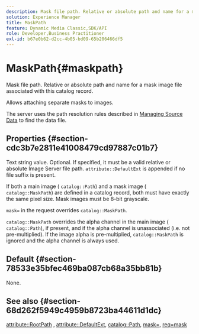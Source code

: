 ```yaml
---
description: Mask file path. Relative or absolute path and name for a mask image file associated with this catalog record.
solution: Experience Manager
title: MaskPath
feature: Dynamic Media Classic,SDK/API
role: Developer,Business Practitioner
exl-id: b67e0b62-d2cc-4b05-bd09-65b206466df5
---
```

# MaskPath{#maskpath}

Mask file path. Relative or absolute path and name for a mask image file associated with this catalog record.

Allows attaching separate masks to images.

The server uses the path resolution rules described in [Managing Source Data](/help/aem-is-ir-api/is-api/image-serving-api-ref/c-configuration-and-administration/c-configuration-and-administration.md) to find the data file.

## Properties {#section-cdc3b7e2811e41008479cd97887c01b7}

Text string value. Optional. If specified, it must be a valid relative or absolute Image Server file path. `attribute::DefaultExt` is appended if no file suffix is present.

If both a main image ( `catalog::Path`) and a mask image ( `catalog::MaskPath`) are defined in a catalog record, both must have exactly the same pixel size. Mask images must be 8-bit grayscale.

`mask=` in the request overrides `catalog::MaskPath`.

`catalog::MaskPath` overrides the alpha channel in the main image ( `catalog::Path`), if present, and if the alpha channel is unassociated (i.e. not pre-multiplied). If the image alpha is pre-multiplied, `catalog::MaskPath` is ignored and the alpha channel is always used.

## Default {#section-78533e35bfec469ba087cb68a35bb81b}

None.

## See also {#section-68d262f5949c4959b8723ba44611d1dc}

[attribute::RootPath](/help/aem-is-ir-api/is-api/image-catalog/image-serving-api-ref/c-image-catalog-reference/c-attributes-reference/r-rootpath.md) , [attribute::DefaultExt](/help/aem-is-ir-api/is-api/image-catalog/image-serving-api-ref/c-image-catalog-reference/c-attributes-reference/r-defaultext.md), [catalog::Path](../../../../../../is-api/image-catalog/image-serving-api-ref/c-image-catalog-reference/c-image-svg-data-reference/c-image-data-reference/r-path-cat.md#reference-306afcaff172440ca81b85da8d78213c), [mask=](/help/aem-is-ir-api/is-api/http-ref/image-serving-api-ref/c-http-protocol-reference/c-command-reference/r-mask.md), [req=mask](/help/aem-is-ir-api/is-api/http-ref/image-serving-api-ref/c-http-protocol-reference/c-command-reference/r-req/r-req.md)
